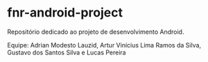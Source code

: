 # fnr-android-project
Repositório dedicado ao projeto de desenvolvimento Android.

Equipe:
Adrian Modesto Lauzid, Artur Vinícius Lima Ramos da Silva, Gustavo dos Santos Silva e Lucas Pereira
